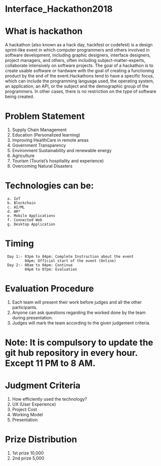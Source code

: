 # Interface_Hackathon2018


# What is hackathon

A hackathon (also known as a hack day, hackfest or codefest) is a design sprint-like event in which computer programmers and others involved in software development, including graphic designers, interface designers, project managers, and others, often including subject-matter-experts, collaborate intensively on software projects.
The goal of a hackathon is to create usable software or hardware with the goal of creating a functioning product by the end of the event.Hackathons tend to have a specific focus, which can include the programming language used, the operating system, an application, an API, or the subject and the demographic group of the programmers. In other cases, there is no restriction on the type of software being created.


# Problem Statement

1.	Supply Chain Management
2.	Education (Personalized learning)
3.	Improving HealthCare in remote areas
4.	Government Transparency  
5.	Environment Sustainability and renewable energy
6.	Agriculture
7.	Tourism (Tourist’s hospitality and experience)
8.	Overcoming Natural Disasters



# Technologies can be:
     a.	IoT
     b.	Blockchain
     c.	AI/ML
     d.	AR*
     e.	Mobile Applications
     f.	Connected Web
     g.	Desktop Application


# Timing
     Day 1:- 03pm to 04pm: Complete Instruction about the event
             04pm: Official start of the event (Online)
     Day 2:- 08am to 04pm: Continue
             04pm to 07pm: Evaluation



# Evaluation Procedure
1.	Each team will present their work before judges and all the other participants. 
2.	Anyone can ask questions regarding the worked done by the team during presentation.
3.	Judges will mark the team according to the given judgement criteria.

# Note: It is compulsory to update the git hub repository in  every hour. Except 11 PM to 8 AM.



# Judgment Criteria
1.	How efficiently used the technology?
2.	UX (User Experience) 
3.	Project Cost
4.	Working Model
5.   Presentation


# Prize Distribution
1.	1st prize 10,000
2.	2nd prize 5,000
